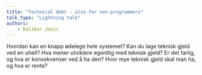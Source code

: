 ```yaml
---
title: "Technical debt - also for non-programmers"
talk_type: "Lightning talk"
authors:
    - Dalibor Jovic
---
```

Hvordan kan en knapp ødelege hele systemet? Kan du lage teknisk gjeld ved en uhell? Hva mener utviklere egentlig med teknisk gjeld? Er det farlig, og hva er konsekvenser ved å ha den? Hvor mye teknisk gjeld skal man ha, og hva er rente?
